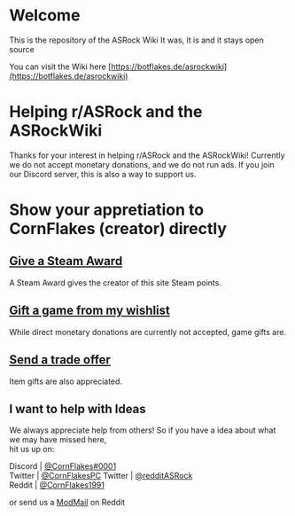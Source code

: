 # Welcome
This is the repository of the ASRock Wiki
It was, it is and it stays open source

You can visit the Wiki here [https://botflakes.de/asrockwiki](https://botflakes.de/asrockwiki)

# Helping r/ASRock and the ASRockWiki
Thanks for your interest in helping r/ASRock and the ASRockWiki!
Currently we do not accept monetary donations, and we do not run ads.
If you join our Discord server, this is also a way to support us.

# Show your appretiation to CornFlakes (creator) directly

## [Give a Steam Award](https://steamcommunity.com/id/CornFlakesPC/)
A Steam Award gives the creator of this site Steam points.

## [Gift a game from my wishlist](https://store.steampowered.com/wishlist/profiles/76561197996167801/#sort=order)
While direct monetary donations are currently not accepted, game gifts are.

## [Send a trade offer](https://steamcommunity.com/tradeoffer/new/?partner=35902073&token=i67X0R0x)
Item gifts are also appreciated.

## I want to help with Ideas
We always appreciate help from others! So if you have a idea about what we may have missed here,  
hit us up on: 

Discord | [@CornFlakes#0001](https://discord.gg/rFrMpxV)  
Twitter | [@CornFlakesPC](https://twitter.com/CornFlakesPC) 
Twitter | [@redditASRock](https://twitter.com/redditASRock)  
Reddit  | [@CornFlakes1991](https://new.reddit.com/user/CornFlakes1991)

or send us a [ModMail](https://www.reddit.com/message/compose?to=%2Fr%2FASRock) on Reddit